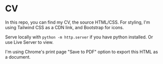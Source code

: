 # CV

In this repo, you can find my CV, the source HTML/CSS. For styling, I'm using Tailwind CSS as a CDN link, and Bootstrap for icons.

Serve locally with `python -m http.server` if you have python installed. Or use Live Server to view.

I'm using Chrome's print page "Save to PDF" option to export this HTML as a document.
